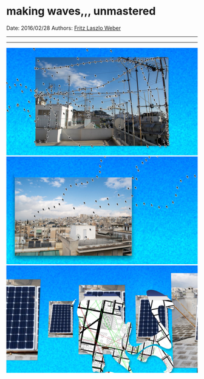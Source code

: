 # making waves,,, unmastered

Date: 2016/02/28
Authors: [Fritz Laszlo Weber](http://fritz-weber.de)

---
---

![](making-waves-still-1.jpg)
![](making-waves-still-2.jpg)
![](making-waves-still-3.jpg)